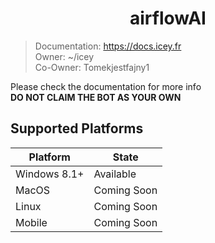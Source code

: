 <h1 style="text-align: center;">airflowAI</h1>

> Documentation: https://docs.icey.fr \
> Owner: ~/icey\
> Co-Owner: Tomekjestfajny1

Please check the documentation for more info\
**DO NOT CLAIM THE BOT AS YOUR OWN**

## Supported Platforms
| Platform | State |
| ----------- | ----------- |
| Windows 8.1+ | Available |
| MacOS | Coming Soon |
| Linux | Coming Soon |
| Mobile | Coming Soon |
